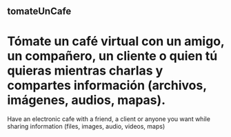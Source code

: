 tomateUnCafe
------------

Tómate un café virtual con un amigo, un compañero, un cliente o quien tú quieras mientras charlas y compartes información (archivos, imágenes, audios, mapas).
============
Have an electronic cafe with a friend, a client or anyone you want while sharing information (files, images, audio, videos, maps)
